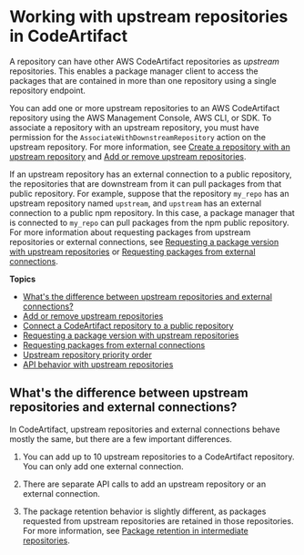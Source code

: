 # Working with upstream repositories in CodeArtifact<a name="repos-upstream"></a>

A repository can have other AWS CodeArtifact repositories as *upstream* repositories\. This enables a package manager client to access the packages that are contained in more than one repository using a single repository endpoint\.

You can add one or more upstream repositories to an AWS CodeArtifact repository using the AWS Management Console, AWS CLI, or SDK\. To associate a repository with an upstream repository, you must have permission for the `AssociateWithDownstreamRepository` action on the upstream repository\. For more information, see [Create a repository with an upstream repository](create-repo.md#creating-a-repository-with-an-upstream) and [Add or remove upstream repositories](repo-upstream-add.md)\. 

If an upstream repository has an external connection to a public repository, the repositories that are downstream from it can pull packages from that public repository\. For example, suppose that the repository `my_repo` has an upstream repository named `upstream`, and `upstream` has an external connection to a public npm repository\. In this case, a package manager that is connected to `my_repo` can pull packages from the npm public repository\. For more information about requesting packages from upstream repositories or external connections, see [Requesting a package version with upstream repositories](repo-upstream-behavior.md) or [Requesting packages from external connections](external-connection-requesting-packages.md)\.

**Topics**
+ [What's the difference between upstream repositories and external connections?](#repos-external-connections)
+ [Add or remove upstream repositories](repo-upstream-add.md)
+ [Connect a CodeArtifact repository to a public repository](external-connection.md)
+ [Requesting a package version with upstream repositories](repo-upstream-behavior.md)
+ [Requesting packages from external connections](external-connection-requesting-packages.md)
+ [Upstream repository priority order](repo-upstream-search-order.md)
+ [API behavior with upstream repositories](upstream-repo-api-behavior.md)

## What's the difference between upstream repositories and external connections?<a name="repos-external-connections"></a>

In CodeArtifact, upstream repositories and external connections behave mostly the same, but there are a few important differences\.

1. You can add up to 10 upstream repositories to a CodeArtifact repository\. You can only add one external connection\.

1. There are separate API calls to add an upstream repository or an external connection\.

1. The package retention behavior is slightly different, as packages requested from upstream repositories are retained in those repositories\. For more information, see [Package retention in intermediate repositories](repo-upstream-behavior.md#package-retention-intermediate-repositories)\.